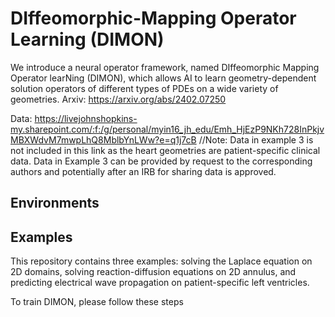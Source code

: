 # DIffeomorphic-Mapping Operator Learning (DIMON)
We introduce a neural operator framework, named DIffeomorphic Mapping Operator learNing (DIMON), which allows AI to learn geometry-dependent solution operators of different types of PDEs on a wide variety of geometries. Arxiv: https://arxiv.org/abs/2402.07250

Data: https://livejohnshopkins-my.sharepoint.com/:f:/g/personal/myin16_jh_edu/Emh_HjEzP9NKh728InPkjvMBXWdvM7mwpLhQ8MblbYnLWw?e=q1j7cB
//Note: Data in example 3 is not included in this link as the heart geometries are patient-specific clinical data. Data in Example 3 can be provided by request to the corresponding authors and potentially after an IRB for sharing data is approved.

## Environments


## Examples
This repository contains three examples: solving the Laplace equation on 2D domains, solving reaction-diffusion equations on 2D annulus, and predicting electrical wave propagation on patient-specific left ventricles.  

To train DIMON, please follow these steps
